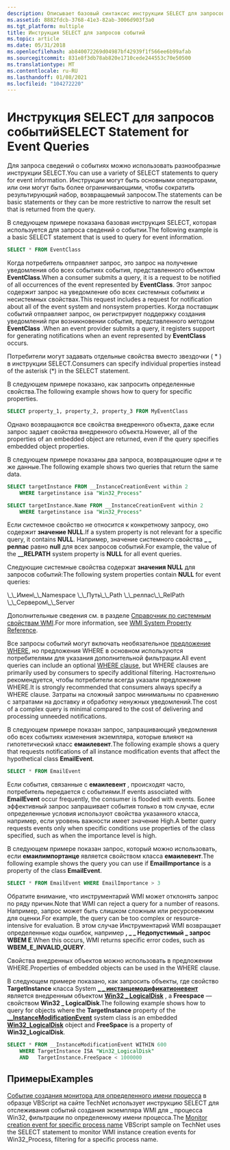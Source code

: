 ```yaml
---
description: Описывает базовый синтаксис инструкции SELECT для запросов событий.
ms.assetid: 8882fdcb-3768-41e3-82ab-3006d903f3a0
ms.tgt_platform: multiple
title: Инструкция SELECT для запросов событий
ms.topic: article
ms.date: 05/31/2018
ms.openlocfilehash: ab840072269d04987bf42939f1f566ee6b99afab
ms.sourcegitcommit: 831e8f3db78ab820e1710cede244553c70e50500
ms.translationtype: MT
ms.contentlocale: ru-RU
ms.lasthandoff: 01/08/2021
ms.locfileid: "104272220"
---
```

# <a name="select-statement-for-event-queries"></a><span data-ttu-id="67387-103">Инструкция SELECT для запросов событий</span><span class="sxs-lookup"><span data-stu-id="67387-103">SELECT Statement for Event Queries</span></span>

<span data-ttu-id="67387-104">Для запроса сведений о событиях можно использовать разнообразные инструкции SELECT.</span><span class="sxs-lookup"><span data-stu-id="67387-104">You can use a variety of SELECT statements to query for event information.</span></span> <span data-ttu-id="67387-105">Инструкции могут быть основными операторами, или они могут быть более ограничивающими, чтобы сократить результирующий набор, возвращаемый запросом.</span><span class="sxs-lookup"><span data-stu-id="67387-105">The statements can be basic statements or they can be more restrictive to narrow the result set that is returned from the query.</span></span>

<span data-ttu-id="67387-106">В следующем примере показана базовая инструкция SELECT, которая используется для запроса сведений о событии.</span><span class="sxs-lookup"><span data-stu-id="67387-106">The following example is a basic SELECT statement that is used to query for event information.</span></span>


```sql
SELECT * FROM EventClass
```



<span data-ttu-id="67387-107">Когда потребитель отправляет запрос, это запрос на получение уведомления обо всех событиях события, представленного объектом **EventClass**.</span><span class="sxs-lookup"><span data-stu-id="67387-107">When a consumer submits a query, it is a request to be notified of all occurrences of the event represented by **EventClass**.</span></span> <span data-ttu-id="67387-108">Этот запрос содержит запрос на уведомление обо всех системных событиях и несистемных свойствах.</span><span class="sxs-lookup"><span data-stu-id="67387-108">This request includes a request for notification about all of the event system and nonsystem properties.</span></span> <span data-ttu-id="67387-109">Когда поставщик событий отправляет запрос, он регистрирует поддержку создания уведомлений при возникновении события, представленного методом **EventClass** .</span><span class="sxs-lookup"><span data-stu-id="67387-109">When an event provider submits a query, it registers support for generating notifications when an event represented by **EventClass** occurs.</span></span>

<span data-ttu-id="67387-110">Потребители могут задавать отдельные свойства вместо звездочки ( \* ) в инструкции SELECT.</span><span class="sxs-lookup"><span data-stu-id="67387-110">Consumers can specify individual properties instead of the asterisk (\*) in the SELECT statement.</span></span>

<span data-ttu-id="67387-111">В следующем примере показано, как запросить определенные свойства.</span><span class="sxs-lookup"><span data-stu-id="67387-111">The following example shows how to query for specific properties.</span></span>


```sql
SELECT property_1, property_2, property_3 FROM MyEventClass
```



<span data-ttu-id="67387-112">Однако возвращаются все свойства внедренного объекта, даже если запрос задает свойства внедренного объекта.</span><span class="sxs-lookup"><span data-stu-id="67387-112">However, all of the properties of an embedded object are returned, even if the query specifies embedded object properties.</span></span>

<span data-ttu-id="67387-113">В следующем примере показаны два запроса, возвращающие одни и те же данные.</span><span class="sxs-lookup"><span data-stu-id="67387-113">The following example shows two queries that return the same data.</span></span>


```sql
SELECT targetInstance FROM __InstanceCreationEvent within 2
    WHERE targetinstance isa "Win32_Process"
```




```sql
SELECT targetInstance.Name FROM __InstanceCreationEvent within 2
    WHERE targetinstance isa "Win32_Process"
```



<span data-ttu-id="67387-114">Если системное свойство не относится к конкретному запросу, оно содержит **значение NULL**.</span><span class="sxs-lookup"><span data-stu-id="67387-114">If a system property is not relevant for a specific query, it contains **NULL**.</span></span> <span data-ttu-id="67387-115">Например, значение системного свойства **\_ \_ релпас** равно **null** для всех запросов событий.</span><span class="sxs-lookup"><span data-stu-id="67387-115">For example, the value of the **\_\_RELPATH** system property is **NULL** for all event queries.</span></span>

<span data-ttu-id="67387-116">Следующие системные свойства содержат **значения NULL** для запросов событий:</span><span class="sxs-lookup"><span data-stu-id="67387-116">The following system properties contain **NULL** for event queries:</span></span>

<dl> <span data-ttu-id="67387-117">\_\_Имен</span><span class="sxs-lookup"><span data-stu-id="67387-117">\_\_Namespace</span></span>  
<span data-ttu-id="67387-118">\_\_Путь</span><span class="sxs-lookup"><span data-stu-id="67387-118">\_\_Path</span></span>  
<span data-ttu-id="67387-119">\_\_релпас</span><span class="sxs-lookup"><span data-stu-id="67387-119">\_\_RelPath</span></span>  
<span data-ttu-id="67387-120">\_\_Сервером</span><span class="sxs-lookup"><span data-stu-id="67387-120">\_\_Server</span></span>  
</dl>

<span data-ttu-id="67387-121">Дополнительные сведения см. в разделе [Справочник по системным свойствам WMI](wmi-system-properties.md).</span><span class="sxs-lookup"><span data-stu-id="67387-121">For more information, see [WMI System Property Reference](wmi-system-properties.md).</span></span>

<span data-ttu-id="67387-122">Все запросы событий могут включать необязательное [предложение WHERE](where-clause.md), но предложения WHERE в основном используются потребителями для указания дополнительной фильтрации.</span><span class="sxs-lookup"><span data-stu-id="67387-122">All event queries can include an optional [WHERE clause](where-clause.md), but WHERE clauses are primarily used by consumers to specify additional filtering.</span></span> <span data-ttu-id="67387-123">Настоятельно рекомендуется, чтобы потребители всегда указали предложение WHERE.</span><span class="sxs-lookup"><span data-stu-id="67387-123">It is strongly recommended that consumers always specify a WHERE clause.</span></span> <span data-ttu-id="67387-124">Затраты на сложный запрос минимальны по сравнению с затратами на доставку и обработку ненужных уведомлений.</span><span class="sxs-lookup"><span data-stu-id="67387-124">The cost of a complex query is minimal compared to the cost of delivering and processing unneeded notifications.</span></span>

<span data-ttu-id="67387-125">В следующем примере показан запрос, запрашивающий уведомления обо всех событиях изменения экземпляра, которые влияют на гипотетический класс **емаилевент**.</span><span class="sxs-lookup"><span data-stu-id="67387-125">The following example shows a query that requests notifications of all instance modification events that affect the hypothetical class **EmailEvent**.</span></span>


```sql
SELECT * FROM EmailEvent
```



<span data-ttu-id="67387-126">Если события, связанные с **емаилевент** , происходят часто, потребитель передается с событиями.</span><span class="sxs-lookup"><span data-stu-id="67387-126">If events associated with **EmailEvent** occur frequently, the consumer is flooded with events.</span></span> <span data-ttu-id="67387-127">Более эффективный запрос запрашивает события только в том случае, если определенные условия используют свойства указанного класса, например, если уровень важности имеет значение High.</span><span class="sxs-lookup"><span data-stu-id="67387-127">A better query requests events only when specific conditions use properties of the class specified, such as when the importance level is high.</span></span>

<span data-ttu-id="67387-128">В следующем примере показан запрос, который можно использовать, если **емаилимпортанце** является свойством класса **емаилевент**.</span><span class="sxs-lookup"><span data-stu-id="67387-128">The following example shows the query you can use if **EmailImportance** is a property of the class **EmailEvent**.</span></span>


```sql
SELECT * FROM EmailEvent WHERE EmailImportance > 3
```



<span data-ttu-id="67387-129">Обратите внимание, что инструментарий WMI может отклонять запрос по ряду причин.</span><span class="sxs-lookup"><span data-stu-id="67387-129">Note that WMI can reject a query for a number of reasons.</span></span> <span data-ttu-id="67387-130">Например, запрос может быть слишком сложным или ресурсоемким для оценки.</span><span class="sxs-lookup"><span data-stu-id="67387-130">For example, the query can be too complex or resource-intensive for evaluation.</span></span> <span data-ttu-id="67387-131">В этом случае Инструментарий WMI возвращает определенные коды ошибок, например **, \_ \_ Недопустимый \_ запрос WBEM E**.</span><span class="sxs-lookup"><span data-stu-id="67387-131">When this occurs, WMI returns specific error codes, such as **WBEM\_E\_INVALID\_QUERY**.</span></span>

<span data-ttu-id="67387-132">Свойства внедренных объектов можно использовать в предложении WHERE.</span><span class="sxs-lookup"><span data-stu-id="67387-132">Properties of embedded objects can be used in the WHERE clause.</span></span>

<span data-ttu-id="67387-133">В следующем примере показано, как запросить объекты, где свойство **TargetInstance** класса System [**\_ \_ инстанцемодификатионевент**](--instancemodificationevent.md) является внедренным объектом [**Win32 \_ LogicalDisk**](/windows/desktop/CIMWin32Prov/win32-logicaldisk) , а **Freespace** — свойством **Win32 \_ LogicalDisk**.</span><span class="sxs-lookup"><span data-stu-id="67387-133">The following example shows how to query for objects where the **TargetInstance** property of the [**\_\_InstanceModificationEvent**](--instancemodificationevent.md) system class is an embedded [**Win32\_LogicalDisk**](/windows/desktop/CIMWin32Prov/win32-logicaldisk) object and **FreeSpace** is a property of **Win32\_LogicalDisk**.</span></span>


```sql
SELECT * FROM __InstanceModificationEvent WITHIN 600
    WHERE TargetInstance ISA "Win32_LogicalDisk" 
    AND   TargetInstance.FreeSpace < 1000000
```



## <a name="examples"></a><span data-ttu-id="67387-134">Примеры</span><span class="sxs-lookup"><span data-stu-id="67387-134">Examples</span></span>

<span data-ttu-id="67387-135">[Событие создания монитора для определенного имени процесса](https://Gallery.TechNet.Microsoft.Com/52716121-f386-49de-86cd-46ca54d1714f) в образце VBScript на сайте TechNet использует инструкцию SELECT для отслеживания событий создания экземпляра WMI для \_ процесса Win32, фильтрации по определенному имени процесса.</span><span class="sxs-lookup"><span data-stu-id="67387-135">The [Monitor creation event for specific process name](https://Gallery.TechNet.Microsoft.Com/52716121-f386-49de-86cd-46ca54d1714f) VBScript sample on TechNet uses the SELECT statement to monitor WMI instance creation events for Win32\_Process, filtering for a specific process name.</span></span>

 

 

